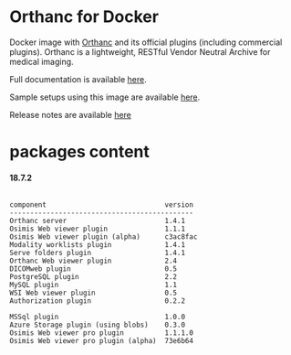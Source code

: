 # Orthanc for Docker
Docker image with [Orthanc](http://www.orthanc-server.com/) and its official plugins (including commercial plugins). Orthanc is a lightweight, RESTful Vendor Neutral Archive for medical imaging.

Full documentation is available [here](https://osimis.atlassian.net/wiki/spaces/OKB/pages/26738689/How+to+use+osimis+orthanc+Docker+images).

Sample setups using this image are available [here](https://bitbucket.org/osimis/orthanc-setup-samples/).

Release notes are available [here](https://bitbucket.org/osimis/orthanc-builder/src/master/release-notes-docker-images.txt)


# packages content

#### 18.7.2
```

component                             version
---------------------------------------------
Orthanc server                        1.4.1
Osimis Web viewer plugin              1.1.1
Osimis Web viewer plugin (alpha)      c3ac8fac
Modality worklists plugin             1.4.1
Serve folders plugin                  1.4.1
Orthanc Web viewer plugin             2.4
DICOMweb plugin                       0.5
PostgreSQL plugin                     2.2
MySQL plugin                          1.1
WSI Web viewer plugin                 0.5
Authorization plugin                  0.2.2

MSSql plugin                          1.0.0
Azure Storage plugin (using blobs)    0.3.0
Osimis Web viewer pro plugin          1.1.1.0
Osimis Web viewer pro plugin (alpha)  73e6b64
```
